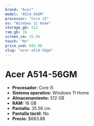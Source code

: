 ```yaml
---
brand: "Acer"
model: "A514-56GM"
processor: "Core i5"
os: "Windows 11 Home"
storage_gb: 512
ram_gb: 16
screen_cm: 35.56
touch: "No"
price_usd: 683.88
slug: "acer-a514-56gm"
---
```


# Acer A514-56GM

- **Procesador:** Core i5
- **Sistema operativo:** Windows 11 Home
- **Almacenamiento:** 512 GB
- **RAM:** 16 GB
- **Pantalla:** 35.56 cm
- **Pantalla táctil:** No
- **Precio:** $683.88
